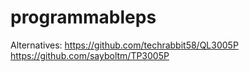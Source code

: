 # programmableps

Alternatives:
https://github.com/techrabbit58/QL3005P
https://github.com/sayboltm/TP3005P

